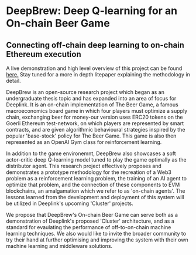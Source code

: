 # DeepBrew: Deep Q-learning for an On-chain Beer Game
## Connecting off-chain deep learning to on-chain Ethereum execution
A live demonstration and high level overview of this project can be found [here.](https://v1.deeplink.network/) Stay tuned for a more in depth litepaper explaining the methodology in detail.

DeepBrew is an open-source research project which began as an undergraduate thesis topic and has expanded into an area of focus for Deeplink. It is an on-chain implementation of The Beer Game, a famous macroeconomics board game in which four players must optimize a supply chain, exchanging beer for money-our version uses ERC20 tokens on the Goerli Ethereum test-network, on which players are represented by smart contracts, and are given algorithmic behavioural strategies inspired by the popular 'base-stock' policy for The Beer Game. This game is also then represented as an OpenAI Gym class for reinforcement learning.

In addition to the game environemnt, DeepBrew also showcases a soft actor-critic deep Q-learning model tuned to play the game optimally as the distributor agent. This research project effectively proposes and demonstrates a prototype methodology for the recreation of a Web3 problem as a reinforcement learning problem, the training of an AI agent to optimize that problem, and the connection of these components to EVM blockchains, an amalgamation which we refer to as 'on-chain agents'. The lessons learned from the development and deployment of this system will be utilized in Deeplink's upcoming 'Cluster' projects.

We propose that DeepBrew's On-chain Beer Game can serve both as a demonstration of Deeplink's proposed 'Cluster' architecture, and as a standard for evaulating the performance of off-to-on-chain machine learning techniques. We also would like to invite the broader community to try their hand at further optimising and improving the system with their own machine learning and middleware solutions.
